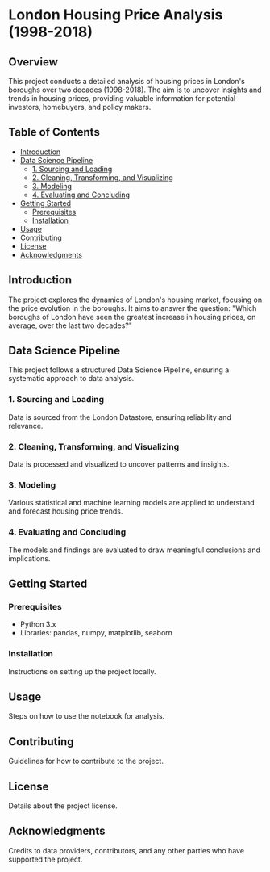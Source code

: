 # London Housing Price Analysis (1998-2018)

## Overview
This project conducts a detailed analysis of housing prices in London's boroughs over two decades (1998-2018). The aim is to uncover insights and trends in housing prices, providing valuable information for potential investors, homebuyers, and policy makers.

## Table of Contents
- [Introduction](#introduction)
- [Data Science Pipeline](#data-science-pipeline)
    - [1. Sourcing and Loading](#1-sourcing-and-loading)
    - [2. Cleaning, Transforming, and Visualizing](#2-cleaning-transforming-and-visualizing)
    - [3. Modeling](#3-modeling)
    - [4. Evaluating and Concluding](#4-evaluating-and-concluding)
- [Getting Started](#getting-started)
    - [Prerequisites](#prerequisites)
    - [Installation](#installation)
- [Usage](#usage)
- [Contributing](#contributing)
- [License](#license)
- [Acknowledgments](#acknowledgments)

## Introduction
The project explores the dynamics of London's housing market, focusing on the price evolution in the boroughs. It aims to answer the question: "Which boroughs of London have seen the greatest increase in housing prices, on average, over the last two decades?"

## Data Science Pipeline
This project follows a structured Data Science Pipeline, ensuring a systematic approach to data analysis.

### 1. Sourcing and Loading
Data is sourced from the London Datastore, ensuring reliability and relevance.

### 2. Cleaning, Transforming, and Visualizing
Data is processed and visualized to uncover patterns and insights.

### 3. Modeling
Various statistical and machine learning models are applied to understand and forecast housing price trends.

### 4. Evaluating and Concluding
The models and findings are evaluated to draw meaningful conclusions and implications.

## Getting Started

### Prerequisites
- Python 3.x
- Libraries: pandas, numpy, matplotlib, seaborn

### Installation
Instructions on setting up the project locally.

## Usage
Steps on how to use the notebook for analysis.

## Contributing
Guidelines for how to contribute to the project.

## License
Details about the project license.

## Acknowledgments
Credits to data providers, contributors, and any other parties who have supported the project.
